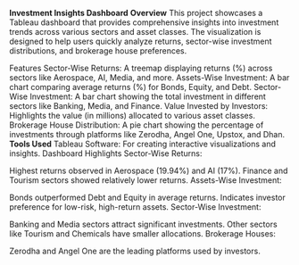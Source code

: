 **Investment Insights Dashboard**
**Overview**
This project showcases a Tableau dashboard that provides comprehensive insights into investment trends across various sectors and asset classes. The visualization is designed to help users quickly analyze returns, sector-wise investment distributions, and brokerage house preferences.

Features
Sector-Wise Returns: A treemap displaying returns (%) across sectors like Aerospace, AI, Media, and more.
Assets-Wise Investment: A bar chart comparing average returns (%) for Bonds, Equity, and Debt.
Sector-Wise Investment: A bar chart showing the total investment in different sectors like Banking, Media, and Finance.
Value Invested by Investors: Highlights the value (in millions) allocated to various asset classes.
Brokerage House Distribution: A pie chart showing the percentage of investments through platforms like Zerodha, Angel One, Upstox, and Dhan.
**Tools Used**
Tableau Software: For creating interactive visualizations and insights.
Dashboard Highlights
Sector-Wise Returns:

Highest returns observed in Aerospace (19.94%) and AI (17%).
Finance and Tourism sectors showed relatively lower returns.
Assets-Wise Investment:

Bonds outperformed Debt and Equity in average returns.
Indicates investor preference for low-risk, high-return assets.
Sector-Wise Investment:

Banking and Media sectors attract significant investments.
Other sectors like Tourism and Chemicals have smaller allocations.
Brokerage Houses:

Zerodha and Angel One are the leading platforms used by investors.
